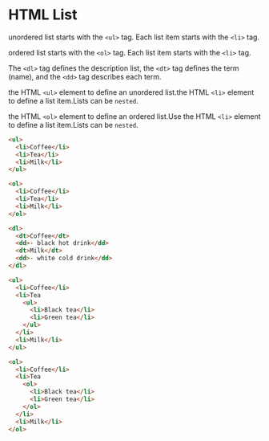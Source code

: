 # HTML List

unordered list starts with the `<ul>` tag. Each list item starts with the `<li>` tag.

ordered list starts with the `<ol>` tag. Each list item starts with the `<li>` tag.

The `<dl>` tag defines the description list, the `<dt>` tag defines the term (name), and the `<dd>` tag describes each term.

the HTML `<ul>` element to define an unordered list.the HTML `<li>` element to define a list item.Lists can be `nested`.

the HTML `<ol>` element to define an ordered list.Use the HTML `<li>` element to define a list item.Lists can be `nested`.

```html
<ul>
  <li>Coffee</li>
  <li>Tea</li>
  <li>Milk</li>
</ul>

<ol>
  <li>Coffee</li>
  <li>Tea</li>
  <li>Milk</li>
</ol>

<dl>
  <dt>Coffee</dt>
  <dd>- black hot drink</dd>
  <dt>Milk</dt>
  <dd>- white cold drink</dd>
</dl>

<ul>
  <li>Coffee</li>
  <li>Tea
    <ul>
      <li>Black tea</li>
      <li>Green tea</li>
    </ul>
  </li>
  <li>Milk</li>
</ul>

<ol>
  <li>Coffee</li>
  <li>Tea
    <ol>
      <li>Black tea</li>
      <li>Green tea</li>
    </ol>
  </li>
  <li>Milk</li>
</ol>

```

